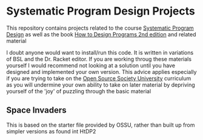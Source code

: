 # Systematic Program Design Projects

This repository contains projects related to the course [Systematic Program Design](https://cs.ossu.dev/coursepages/spd/) as well as the book [How to Design Programs 2nd edition](https://htdp.org/2024-11-6/Book/index.html) and related material

I doubt anyone would want to install/run this code. It is written in variations of BSL and the Dr. Racket editor. If you are working throug these materials yourself I would recommend not looking at a solution until you have designed and implemented your own version. This advice applies especially if you are trying to take on the [Open Source Society University](https://cs.ossu.dev) curriculum as you will undermine your own ability to take on later material by depriving yourself of the 'joy' of puzzling through the basic material


## Space Invaders

This is based on the starter file provided by OSSU, rather than built up from simpler versions as found int HtDP2
